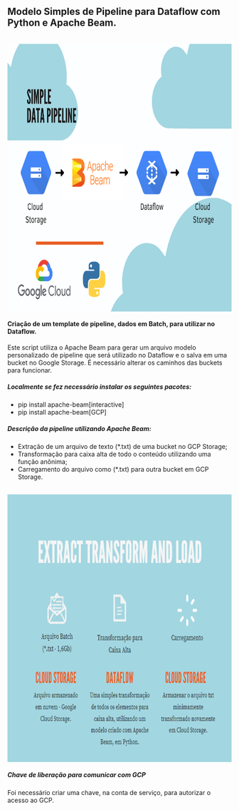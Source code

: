 ## Modelo Simples de Pipeline para Dataflow com Python e Apache Beam.

</div>
<div style="display: inline_block"><br>
  <img align="center" alt="Pipeline-GCP" height="600" width="800" src="https://github.com/LoreviceP/GCP-Pipeline/blob/13aeae904f59cb98c372781ac34a04ebb5478a7b/Diagrama_Simple_Pipeline.png">
</div>

#### Criação de um template de pipeline, dados em Batch, para utilizar no Dataflow.

Este script utiliza o Apache Beam para gerar um arquivo modelo personalizado de pipeline que será utilizado no Dataflow e o salva em uma bucket no Google Storage.
É necessário alterar os caminhos das buckets para funcionar. 

##### Localmente se fez necessário instalar os seguintes pacotes:

- pip install apache-beam[interactive]
- pip install apache-beam[GCP]


##### Descrição da pipeline utilizando Apache Beam:

- Extração de um arquivo de texto (*.txt) de uma bucket no GCP Storage;
- Transformação para caixa alta de todo o conteúdo utilizando uma função anônima;
- Carregamento do arquivo como (*.txt) para outra bucket em GCP Storage.

</div>
<div style="display: inline_block"><br>
  <img align="center" alt="Pipeline-GCP" height="600" width="800" src="https://github.com/LoreviceP/GCP-Pipeline/blob/852bd878cc9de02728c604654b81886eb416d47e/Diagrama_Simple_Pipeline1.PNG">
</div>

##### Chave de liberação para comunicar com GCP

Foi necessário criar uma chave, na conta de serviço, para autorizar o acesso ao GCP. 
